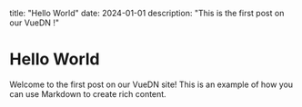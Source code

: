 title: "Hello World"
date: 2024-01-01
description: "This is the first post on our VueDN !"


# Hello World

Welcome to the first post on our VueDN site! This is an example of how you can use Markdown to create rich content.
